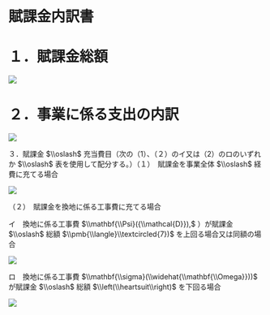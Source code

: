 # 賦課金内訳書

# １．賦課金総額

![](https://www.nta.go.jp/tmp/3109bcc9-472e-4a81-bbad-2efbe3453179/images/1c763abe342d2e4d16d60da770d2d8cafac422e8102809bfea30320d6252ab19.jpg)

# ２．事業に係る支出の内訳

![](https://www.nta.go.jp/tmp/3109bcc9-472e-4a81-bbad-2efbe3453179/images/3ba307a889be465711a79ef8290af01bb93bebb3d308bfefc9e18f1ba53db597.jpg)

３．賦課金 $\\oslash$ 充当費目（次の（1）、（２）のイ又は（2）のロのいずれか $\\oslash$ 表を使用して配分する。）（１）　賦課金を事業全体 $\\oslash$ 経費に充てる場合

![](https://www.nta.go.jp/tmp/3109bcc9-472e-4a81-bbad-2efbe3453179/images/cfc6c9deff37dc0b41c62104e928621add012c824d2cdb539dcaeb2c4d74ebb1.jpg)

（２）　賦課金を換地に係る工事費に充てる場合

イ　換地に係る工事費 $\\mathbf{\\Psi}({\\mathcal{D}}),$ ）が賦課金 $\\oslash$ 総額 $\\pmb{\\langle}\\textcircled{7})$ を上回る場合又は同額の場合

![](https://www.nta.go.jp/tmp/3109bcc9-472e-4a81-bbad-2efbe3453179/images/27ea23840174d90586632d75ee84ae758935cd67607d8caad85fe63582d02bd8.jpg)

ロ　換地に係る工事費 $\\mathbf{\\sigma}(\\widehat{\\mathbf{\\Omega}}))$ が賦課金 $\\oslash$ 総額 $\\left(\\heartsuit\\right)$ を下回る場合

![](https://www.nta.go.jp/tmp/3109bcc9-472e-4a81-bbad-2efbe3453179/images/20a6a2bca42cbb16c05e3cda69151cb3c2ba79c6fe64c8c37d8b51f043c1a045.jpg)